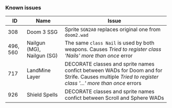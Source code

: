 ### Known issues

|ID |Name | Issue |
|---|-----|-------|
|308|Doom 3 SSG|Sprite ```SGN2A0``` replaces original one from ```doom2.wad```|
|496, 560|Nailgun (MG), Nailgun (SG)|The same ```class Nail``` is used by both weapons. Causes _Tried to register class 'Nails' more than once_ error|
|717|LandMine Layer|DECORATE classes and sprite names confict between WADs for Doom and for Strife. Causes multiple _Tried to register class '...' more than once_ errors|
|926|Shield Spells|DECORATE classes and sprite names confict between Scroll and Sphere WADs|
